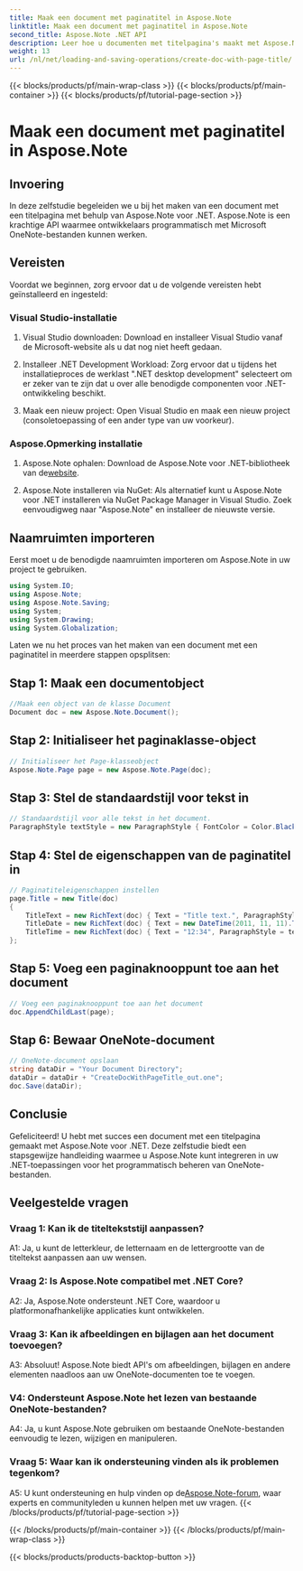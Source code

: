 ```yaml
---
title: Maak een document met paginatitel in Aspose.Note
linktitle: Maak een document met paginatitel in Aspose.Note
second_title: Aspose.Note .NET API
description: Leer hoe u documenten met titelpagina's maakt met Aspose.Note voor .NET. Volg onze stapsgewijze handleiding voor een naadloze integratie.
weight: 13
url: /nl/net/loading-and-saving-operations/create-doc-with-page-title/
---
```


{{< blocks/products/pf/main-wrap-class >}}
{{< blocks/products/pf/main-container >}}
{{< blocks/products/pf/tutorial-page-section >}}

# Maak een document met paginatitel in Aspose.Note

## Invoering

In deze zelfstudie begeleiden we u bij het maken van een document met een titelpagina met behulp van Aspose.Note voor .NET. Aspose.Note is een krachtige API waarmee ontwikkelaars programmatisch met Microsoft OneNote-bestanden kunnen werken.

## Vereisten

Voordat we beginnen, zorg ervoor dat u de volgende vereisten hebt geïnstalleerd en ingesteld:

### Visual Studio-installatie

1. Visual Studio downloaden: Download en installeer Visual Studio vanaf de Microsoft-website als u dat nog niet heeft gedaan.

2. Installeer .NET Development Workload: Zorg ervoor dat u tijdens het installatieproces de werklast ".NET desktop development" selecteert om er zeker van te zijn dat u over alle benodigde componenten voor .NET-ontwikkeling beschikt.

3. Maak een nieuw project: Open Visual Studio en maak een nieuw project (consoletoepassing of een ander type van uw voorkeur).

### Aspose.Opmerking installatie

1.  Aspose.Note ophalen: Download de Aspose.Note voor .NET-bibliotheek van de[website](https://releases.aspose.com/note/net/).

2. Aspose.Note installeren via NuGet: Als alternatief kunt u Aspose.Note voor .NET installeren via NuGet Package Manager in Visual Studio. Zoek eenvoudigweg naar "Aspose.Note" en installeer de nieuwste versie.

## Naamruimten importeren

Eerst moet u de benodigde naamruimten importeren om Aspose.Note in uw project te gebruiken.

```csharp
using System.IO;
using Aspose.Note;
using Aspose.Note.Saving;
using System;
using System.Drawing;
using System.Globalization;
```

Laten we nu het proces van het maken van een document met een paginatitel in meerdere stappen opsplitsen:

## Stap 1: Maak een documentobject

```csharp
//Maak een object van de klasse Document
Document doc = new Aspose.Note.Document();
```

## Stap 2: Initialiseer het paginaklasse-object

```csharp
// Initialiseer het Page-klasseobject
Aspose.Note.Page page = new Aspose.Note.Page(doc);
```

## Stap 3: Stel de standaardstijl voor tekst in

```csharp
// Standaardstijl voor alle tekst in het document.
ParagraphStyle textStyle = new ParagraphStyle { FontColor = Color.Black, FontName = "Arial", FontSize = 10 };
```

## Stap 4: Stel de eigenschappen van de paginatitel in

```csharp
// Paginatiteleigenschappen instellen
page.Title = new Title(doc)
{
    TitleText = new RichText(doc) { Text = "Title text.", ParagraphStyle = textStyle },
    TitleDate = new RichText(doc) { Text = new DateTime(2011, 11, 11).ToString("D", CultureInfo.InvariantCulture), ParagraphStyle = textStyle },
    TitleTime = new RichText(doc) { Text = "12:34", ParagraphStyle = textStyle }
};
```

## Stap 5: Voeg een paginaknooppunt toe aan het document

```csharp
// Voeg een paginaknooppunt toe aan het document
doc.AppendChildLast(page);
```

## Stap 6: Bewaar OneNote-document

```csharp
// OneNote-document opslaan
string dataDir = "Your Document Directory";
dataDir = dataDir + "CreateDocWithPageTitle_out.one";
doc.Save(dataDir);
```

## Conclusie

Gefeliciteerd! U hebt met succes een document met een titelpagina gemaakt met Aspose.Note voor .NET. Deze zelfstudie biedt een stapsgewijze handleiding waarmee u Aspose.Note kunt integreren in uw .NET-toepassingen voor het programmatisch beheren van OneNote-bestanden.

## Veelgestelde vragen

### Vraag 1: Kan ik de titeltekststijl aanpassen?

A1: Ja, u kunt de letterkleur, de letternaam en de lettergrootte van de titeltekst aanpassen aan uw wensen.

### Vraag 2: Is Aspose.Note compatibel met .NET Core?

A2: Ja, Aspose.Note ondersteunt .NET Core, waardoor u platformonafhankelijke applicaties kunt ontwikkelen.

### Vraag 3: Kan ik afbeeldingen en bijlagen aan het document toevoegen?

A3: Absoluut! Aspose.Note biedt API's om afbeeldingen, bijlagen en andere elementen naadloos aan uw OneNote-documenten toe te voegen.

### V4: Ondersteunt Aspose.Note het lezen van bestaande OneNote-bestanden?

A4: Ja, u kunt Aspose.Note gebruiken om bestaande OneNote-bestanden eenvoudig te lezen, wijzigen en manipuleren.

### Vraag 5: Waar kan ik ondersteuning vinden als ik problemen tegenkom?

 A5: U kunt ondersteuning en hulp vinden op de[Aspose.Note-forum](https://forum.aspose.com/c/note/28), waar experts en communityleden u kunnen helpen met uw vragen.
{{< /blocks/products/pf/tutorial-page-section >}}

{{< /blocks/products/pf/main-container >}}
{{< /blocks/products/pf/main-wrap-class >}}

{{< blocks/products/products-backtop-button >}}
